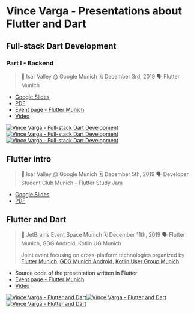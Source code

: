 # Vince Varga - Presentations about Flutter and Dart

## Full-stack Dart Development

### Part I - Backend

> 📍 Isar Valley @ Google Munich 🗓 December 3rd, 2019 🗣 Flutter Munich

* [Google Slides](https://docs.google.com/presentation/d/1BT6HCaj0vln2LJNG10lwnPt0sj5__EYpEZSfOj9u5tQ/edit?usp=sharing)
* [PDF](./2019-12-03/Fullstack_Dart_-_Backend.pdf)
* [Event page - Flutter Munich](https://www.meetup.com/Flutter-Munich/events/264007243/)
* [Video](https://www.youtube.com/watch?v=dSj3_u0xMaI)

[![Vince Varga - Full-stack Dart Development](https://img.youtube.com/vi/dSj3_u0xMaI/1.jpg)![Vince Varga - Full-stack Dart Development](https://img.youtube.com/vi/dSj3_u0xMaI/2.jpg)![Vince Varga - Full-stack Dart Development](https://img.youtube.com/vi/dSj3_u0xMaI/3.jpg)](https://www.youtube.com/watch?v=dSj3_u0xMaI&t=218)

## Flutter intro

> 📍 Isar Valley @ Google Munich 🗓 December 5th, 2019 🗣 Developer Student Club Munich - Flutter Study Jam

* [Google Slides](https://docs.google.com/presentation/d/1SiKFU392XXc94ce4xtCyX3F_T-i_jjaTWLV2kJCaCko/edit?usp=sharing)
* [PDF](./2019-12-05/FlutterDSC.pdf)

## Flutter and Dart

> 📍 JetBrains Event Space Munich 🗓 December 11th, 2019 🗣 Flutter Munich, GDG Android, Kotlin UG Munich
>
> Joint event focusing on cross-platform technologies organized by [Flutter Munich](https://www.meetup.com/Flutter-Munich), [GDG Munich Android](https://www.meetup.com/GDG-Munich-Android/events/265929157/), [Kotlin User Group Munich](https://www.meetup.com/Kotlin-User-Group-Munich/events/265932284).

* Source code of the presentation written in Flutter
* [Event page - Flutter Munich](https://www.meetup.com/Flutter-Munich/events/265931319/)
* [Video](https://www.youtube.com/watch?v=diunwwXgMK4&t=218)

[![Vince Varga - Flutter and Dart](https://img.youtube.com/vi/diunwwXgMK4/1.jpg)![Vince Varga - Flutter and Dart](https://img.youtube.com/vi/diunwwXgMK4/2.jpg)![Vince Varga - Flutter and Dart](https://img.youtube.com/vi/diunwwXgMK4/3.jpg)](https://www.youtube.com/watch?v=diunwwXgMK4&t=218)
